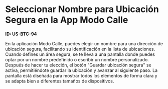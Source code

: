 # Seleccionar Nombre para Ubicación Segura en la App Modo Calle

**ID: US-BTC-94**

En la aplicación Modo Calle, puedes elegir un nombre para una dirección de ubicación segura, facilitando su identificación en la lista de ubicaciones. Cuando defines un área segura, se te lleva a una pantalla donde puedes optar por un nombre predefinido o escribir un nombre personalizado. Después de hacer tu elección, el botón "Guardar ubicación segura" se activa, permitiéndote guardar la ubicación y avanzar al siguiente paso. La pantalla está diseñada para mostrar todos los elementos de forma clara y se adapta bien a diferentes tamaños de dispositivos.